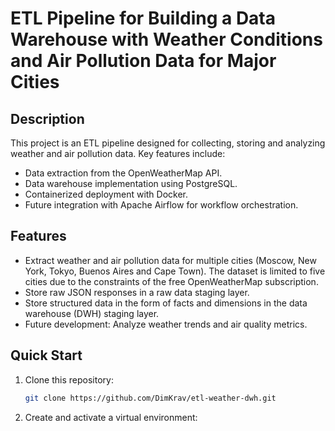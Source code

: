 # ETL Pipeline for Building a Data Warehouse with Weather Conditions and Air Pollution Data for Major Cities

## Description
This project is an ETL pipeline designed for collecting, storing and analyzing weather and air pollution data. Key features include:
- Data extraction from the OpenWeatherMap API.
- Data warehouse implementation using PostgreSQL.
- Containerized deployment with Docker.
- Future integration with Apache Airflow for workflow orchestration.

## Features
- Extract weather and air pollution data for multiple cities (Moscow, New York, Tokyo, Buenos Aires and Cape Town). The dataset is limited to five cities due to the constraints of the free OpenWeatherMap subscription.
- Store raw JSON responses in a raw data staging layer.
- Store structured data in the form of facts and dimensions in the data warehouse (DWH) staging layer.
- Future development: Analyze weather trends and air quality metrics.

## Quick Start

1. Clone this repository:
   ```bash
   git clone https://github.com/DimKrav/etl-weather-dwh.git
   ```

2. Create and activate a virtual environment:
   ```bash
   python -m venv venv
   source venv/bin/activate   # On Windows: venv\Scripts\activate
   ```

3. Install dependencies:
   ```bash
   pip install -r requirements.txt
   ```

4. Configure your `.env` file (use `.env.example` as a reference).

5. Start services:
   ```bash
   make start_services
   ```

6. Setup the database:
   ```bash
   make setup_database
   ```

7. Run the ETL pipeline:
   ```bash
   make run_etl
   ```